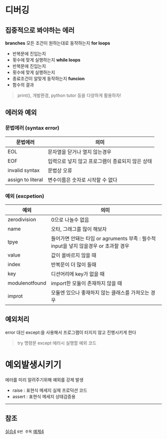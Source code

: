 # 디버깅
## 집중적으로 봐야하는 에러
**branches**
모든 조건이 원하는대로 동작하는지
**for loops**
- 반복문에 진입는지
- 횟수에 맞게 실행하는지
**while loops**
- 반복문에 진입는지
- 횟수에 맞게 실행하는지
- 종료조건이 알맞게 동작하는지
**funcion**
- 함수의 결과
> print(), 개발환경, python tutor 등을 다양하게 활용하자!


## 에러와 예외
### 문법에러 (syntax error)
|문법에러|의미|
|-|-|
|EOL|문자열을 닫거나 열지 않는경우|
|EOF|입력으로 넣지 않고 프로그램이 종료되지 않은 상태|
|invalid syntax|문법상 오류|
|assign to literal|변수이름은 숫자로 시작할 수 없다|

### 예외 (excpetion)
|예외|의미|
|-|-|
|zerodivision| 0으로 나눌수 없음|
|name | 오타, 그래그를 많이 해보자|
|tpye | 들어가면 안돼는 타임 or  agruments 부족 : 필수적 input을 넣지 않을경우 or 초과할 경우 |
|value | 값이 올바르지 않을 때|
|index | 반복문이 더 많이 돌때|
|key | 디션어리에 key가 없을 때|
|modulenotfound|import한 모듈이 존재하지 않을 때|
|improt|모듈엔 있으나 좋재하지 않는 클래스를 가져오는 경우|


## 예외처리
error 대신 except:을 사용해서 프로그램이 터지지 않고 진행시키게 한다
> try 명령문 except 에러시 실행할 예외 코드

# 예외발생시키기
에러를 미리 알려주기위해 예외를 강제 발생
- raise : 표현식 메세지
        실제 프로덕션 코드
- assert : 표현식 메세지
        상태검증용
        
---
## 참조
[실습4](/python/%EC%8B%A4%EC%8A%B54.py) `6번 주목`
[예제4](/python/%EC%98%88%EC%A0%9C4.py)
